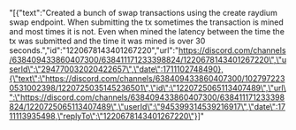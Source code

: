 "[{\"text\":\"Created a bunch of swap transactions using the create raydium swap endpoint. When submitting the tx sometimes the transaction is mined and most times it is not. Even when mined the latency between the time the tx was submitted and the time it was mined is over 30 seconds.\",\"id\":\"1220678143401267220\",\"url\":\"https://discord.com/channels/638409433860407300/638411171233398824/1220678143401267220\",\"userId\":\"294770032020422657\",\"date\":1711102748490},{\"text\":\"https://discord.com/channels/638409433860407300/1027972230531002398/1220725035145236501\",\"id\":\"1220725065113407489\",\"url\":\"https://discord.com/channels/638409433860407300/638411171233398824/1220725065113407489\",\"userId\":\"945399314539216917\",\"date\":1711113935498,\"replyTo\":\"1220678143401267220\"}]"
